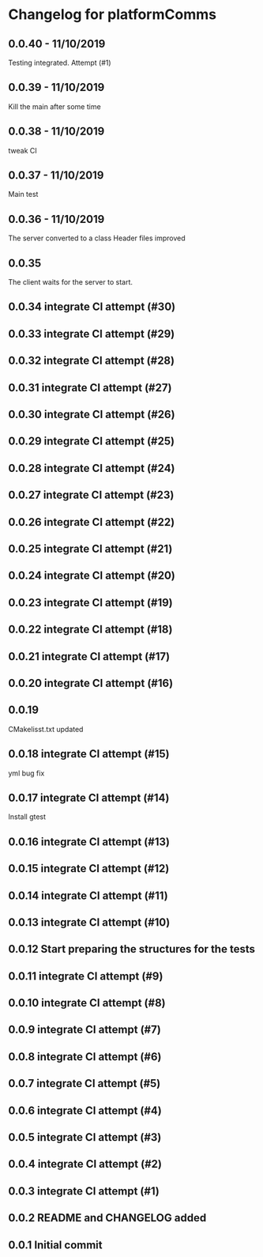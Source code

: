# Changelog for platformComms

## 0.0.40 - 11/10/2019
Testing integrated. Attempt (#1)

## 0.0.39 - 11/10/2019
Kill the main after some time

## 0.0.38 - 11/10/2019
tweak CI

## 0.0.37 - 11/10/2019
Main test

## 0.0.36 - 11/10/2019
The server converted to a class
Header files improved

## 0.0.35
The client waits for the server to start.

## 0.0.34 integrate CI attempt (#30)

## 0.0.33 integrate CI attempt (#29)

## 0.0.32 integrate CI attempt (#28)

## 0.0.31 integrate CI attempt (#27)

## 0.0.30 integrate CI attempt (#26)

## 0.0.29 integrate CI attempt (#25)

## 0.0.28 integrate CI attempt (#24)

## 0.0.27 integrate CI attempt (#23)

## 0.0.26 integrate CI attempt (#22)

## 0.0.25 integrate CI attempt (#21)

## 0.0.24 integrate CI attempt (#20)

## 0.0.23 integrate CI attempt (#19)

## 0.0.22 integrate CI attempt (#18)

## 0.0.21 integrate CI attempt (#17)

## 0.0.20 integrate CI attempt (#16)

## 0.0.19 
CMakelisst.txt updated

## 0.0.18 integrate CI attempt (#15)
yml bug fix

## 0.0.17 integrate CI attempt (#14)
Install gtest

## 0.0.16 integrate CI attempt (#13)

## 0.0.15 integrate CI attempt (#12)

## 0.0.14 integrate CI attempt (#11)

## 0.0.13 integrate CI attempt (#10)

## 0.0.12 Start preparing the structures for the tests

## 0.0.11 integrate CI attempt (#9)

## 0.0.10 integrate CI attempt (#8)

## 0.0.9 integrate CI attempt (#7)

## 0.0.8 integrate CI attempt (#6)

## 0.0.7 integrate CI attempt (#5)

## 0.0.6 integrate CI attempt (#4)

## 0.0.5 integrate CI attempt (#3)

## 0.0.4 integrate CI attempt (#2)

## 0.0.3 integrate CI attempt (#1)

## 0.0.2 README and CHANGELOG added

## 0.0.1 Initial commit
